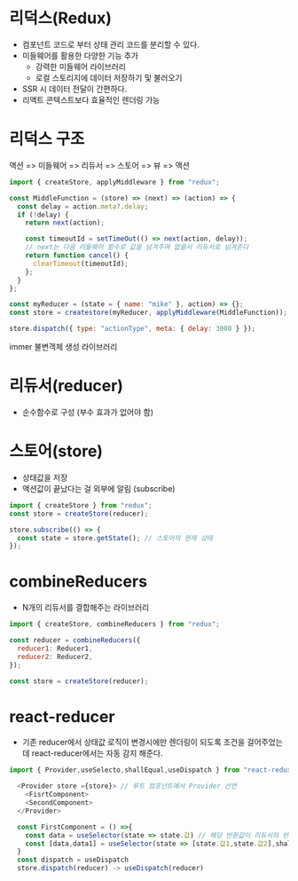 # 리덕스(Redux)

- 컴포넌트 코드로 부터 상태 관리 코드를 분리할 수 있다.
- 미들웨어를 활용한 다양한 기능 추가
  - 강력한 미들웨어 라이브러리
  - 로컬 스토리지에 데이터 저장하기 및 불러오기
- SSR 시 데이터 전달이 간편하다.
- 리액트 콘텍스트보다 효율적인 렌더링 가능

# 리덕스 구조

액션 => 미들웨어 => 리듀서 => 스토어 => 뷰 => 액션

```javascript
import { createStore, applyMiddleware } from "redux";

const MiddleFunction = (store) => (next) => (action) => {
  const delay = action.meta?.delay;
  if (!delay) {
    return next(action);

    const timeoutId = setTimeOut(() => next(action, delay));
    // next는 다음 미들웨어 함수로 값을 넘겨주며 없을시 리듀서로 넘겨준다
    return function cancel() {
      clearTimeout(timeoutId);
    };
  }
};

const myReducer = (state = { name: "mike" }, action) => {};
const store = createstore(myReducer, applyMiddleware(MiddleFunction));

store.dispatch({ type: "actionType", meta: { delay: 3000 } });
```

immer 불변객체 생성 라이브러리

# 리듀서(reducer)

- 순수함수로 구성 (부수 효과가 없어야 함)

# 스토어(store)

- 상태값을 저장
- 액션값이 끝났다는 걸 외부에 알림 (subscribe)

```javascript
import { createStore } from "redux";
const store = createStore(reducer);

store.subscribe(() => {
  const state = store.getState(); // 스토어의 현재 상태
});
```

# combineReducers

- N개의 리듀서를 결합해주는 라이브러리

```javascript
import { createStore, combineReducers } from "redux";

const reducer = combineReducers({
  reducer1: Reducer1,
  reducer2: Reducer2,
});

const store = createStore(reducer);
```

# react-reducer
 - 기존 reducer에서 상태값 로직이 변경시에만 렌더링이 되도록 조건을 걸어주었는데 react-reducer에서는 자동 감지 해준다.
```javascript
import { Provider,useSelecto,shallEqual,useDispatch } from "react-redux";

  <Provider store ={store}> // 루트 컴포넌트에서 Provider 선언
    <FisrtComponent>
    <SecondComponent>
  </Provider>

  const FirstComponent = () =>{
    const data = useSelector(state => state.값) // 해당 반환값이 리듀서의 반환값
    const [data,data1] = useSelector(state => [state.값1,state.값2],shallEqual) // 여러 값을 받는 방법, 배열 사용, 두번째 매개변수는 변수 내부의 값이 변경되었는지 확인해준다.
  }
  const dispatch = useDispatch  
  store.dispatch(reducer) -> useDispatch(reducer)
```
